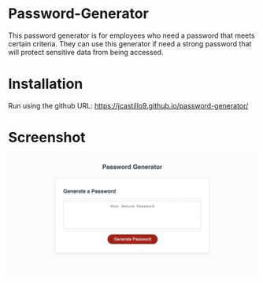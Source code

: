 # Password-Generator

This password generator is for employees who need a password that meets certain criteria. They can use this generator if need a strong password that will protect sensitive data from being accessed. 

# Installation

Run using the github URL: https://jcastillo9.github.io/password-generator/

# Screenshot
<img src="./Assets/Images/screenshot.png" alt="website home page" class="screenshot"/>
